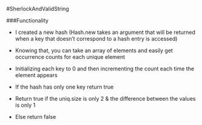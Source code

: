 #SherlockAndValidString

###Functionality

* I created a new hash (Hash.new takes an argument that will be returned when a key that doesn’t correspond to a hash entry is accessed)

* Knowing that, you can take an array of elements and easily get occurrence counts for each unique element

* Initializing each key to 0 and then incrementing the count each time the element appears

* If the hash has only one key return true

* Return true if the uniq.size is only 2 & the difference between the values is only 1

* Else return false
